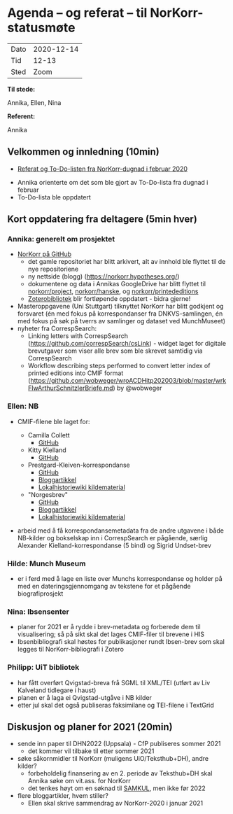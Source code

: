 # Agenda – og referat – til NorKorr-statusmøte

|||
|---|---|
|Dato|2020-12-14|
|Tid|12-13|
|Sted|Zoom|

**Til stede:**

Annika, Ellen, Nina

**Referent:**

Annika


## Velkommen og innledning (10min)
* [Referat og To-Do-listen fra NorKorr-dugnad i februar 2020](2020-02-14_dugnad.md)
- Annika orienterte om det som ble gjort av To-Do-lista fra dugnad i februar
- To-Do-lista ble oppdatert

## Kort oppdatering fra deltagere (5min hver)

### Annika: generelt om prosjektet
* [NorKorr på GitHub](https://github.com/norkorr)
  * det gamle repositoriet har blitt arkivert, alt av innhold ble flyttet til de nye repositoriene
  * ny nettside (blogg) (https://norkorr.hypotheses.org/)
  * dokumentene og data i Annikas GoogleDrive har blitt flyttet til [norkorr/project](https://github.com/norkorr/project), [norkorr/hanske](https://github.com/norkorr/hanske), og [norkorr/printededitions](https://github.com/norkorr/printededitions)
  * [Zoterobibliotek](https://www.zotero.org/groups/2214573/norkorr) blir fortløpende oppdatert - bidra gjerne!
* Masteroppgavene (Uni Stuttgart) tilknyttet NorKorr har blitt godkjent og forsvaret (én med fokus på korrespondanser fra DNKVS-samlingen, én med fokus på søk på tverrs av samlinger og dataset ved MunchMuseet)
* nyheter fra CorrespSearch:
  * Linking letters with CorrespSearch (https://github.com/correspSearch/csLink) - widget laget for digitale brevutgaver som viser alle brev som ble skrevet samtidig via CorrespSearch
  * Workflow describing steps performed to convert letter index of printed editions into CMIF format (https://github.com/wobweger/wroACDHitp202003/blob/master/wrkFlwArthurSchnitzlerBriefe.md) by @wobweger

### Ellen: NB

* CMIF-filene ble laget for:
  * Camilla Collett
    * [GitHub](https://github.com/norkorr/nb_kilder)
  * Kitty Kielland
    * [GitHub](https://github.com/norkorr/nb_kilder)
  * Prestgard-Kleiven-korrespondanse
    * [GitHub](https://github.com/norkorr/lokalhistoriewiki)
    * [Bloggartikkel](https://norkorr.hypotheses.org/200)
    * [Lokalhistoriewiki kildematerial](https://lokalhistoriewiki.no/wiki/Forside:Brevsamling_Kleiven-Prestgard)
  * "Norgesbrev"
    * [GitHub](https://github.com/norkorr/lokalhistoriewiki)
    * [Bloggartikkel](https://norkorr.hypotheses.org/200)
    * [Lokalhistoriewiki kildematerial](https://lokalhistoriewiki.no/wiki/Kjeldearkiv:Liste_over_Norgesbrev)

* arbeid med å få korrespondansemetadata fra de andre utgavene i både NB-kilder og bokselskap inn i CorrespSearch er pågående, særlig Alexander Kielland-korrespondanse (5 bind) og Sigrid Undset-brev

### Hilde: Munch Museum

* er i ferd med å lage en liste over Munchs korrespondanse og holder på med en dateringsgjennomgang av tekstene for et pågående biografiprosjekt

### Nina: Ibsensenter

* planer for 2021 er å rydde i brev-metadata og forberede dem til visualisering; så på sikt skal det lages CMIF-filer til brevene i HIS
* Ibsenbibliografi skal høstes for publikasjoner rundt Ibsen-brev som skal legges til NorKorr-bibliografi i Zotero

### Philipp: UiT bibliotek
* har fått overført Qvigstad-breva frå SGML til XML/TEI (utført av Liv Kalveland tidlegare i haust)
* planen er å laga ei Qvigstad-utgåve i NB kilder
* etter jul skal det også publiseras faksimilane og TEI-filene i TextGrid

## Diskusjon og planer for 2021 (20min)

* sende inn paper til DHN2022 (Uppsala) - CfP publiseres sommer 2021
  * det kommer vil tilbake til etter sommer 2021
* søke såkornmidler til NorKorr (muligens UiO/Teksthub+DH), andre kilder?
  * forbeholdelig finansering av en 2. periode av Teksthub+DH skal Annika søke om vit.ass. for NorKorr
  * det tenkes høyt om en søknad til [SAMKUL](https://www.forskningsradet.no/en/about-the-research-council/programmes/samkul/), men ikke før 2022
* flere bloggartikler, hvem stiller?
  * Ellen skal skrive sammendrag av NorKorr-2020 i januar 2021
